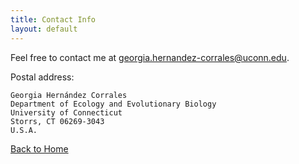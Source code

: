 ```yaml
---
title: Contact Info
layout: default
---
```


Feel free to contact me at <georgia.hernandez-corrales@uconn.edu>.

Postal address:

    Georgia Hernández Corrales
    Department of Ecology and Evolutionary Biology
    University of Connecticut
    Storrs, CT 06269-3043
    U.S.A.
    
    
[Back to Home](https://georgiahernandez.github.io/)
